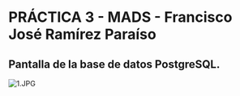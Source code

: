 # PRÁCTICA 3 - MADS - Francisco José Ramírez Paraíso
## Pantalla de la base de datos PostgreSQL.

![1.JPG](..%2F..%2F1.JPG)